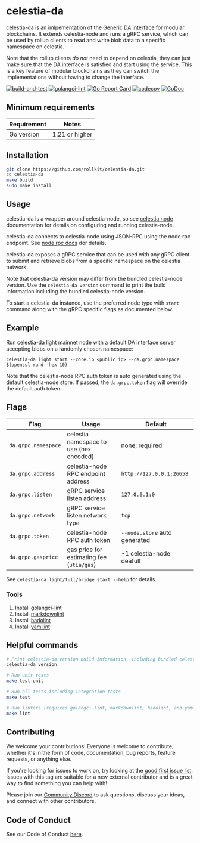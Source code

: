 # celestia-da

celestia-da is an imlpementation of the [Generic DA interface](https://github.com/celestiaorg/go-da) for modular blockchains. It extends celestia-node and runs a gRPC service,
which can be used by rollup clients to read and write blob data to a specific namespace on celestia.

Note that the rollup clients _do not_ need to depend on celestia, they can just make sure that the DA interface is satisfied and start using the service. This is
a key feature of modular blockchains as they can switch the implementations without having to change the interface.

<!-- markdownlint-disable MD013 -->
[![build-and-test](https://github.com/rollkit/celestia-da/actions/workflows/ci_release.yml/badge.svg)](https://github.com/rollkit/celestia-da/actions/workflows/ci_release.yml)
[![golangci-lint](https://github.com/rollkit/celestia-da/actions/workflows/lint.yml/badge.svg)](https://github.com/rollkit/celestia-da/actions/workflows/lint.yml)
[![Go Report Card](https://goreportcard.com/badge/github.com/rollkit/celestia-da)](https://goreportcard.com/report/github.com/rollkit/celestia-da)
[![codecov](https://codecov.io/gh/rollkit/celestia-da/branch/main/graph/badge.svg?token=CWGA4RLDS9)](https://codecov.io/gh/rollkit/celestia-da)
[![GoDoc](https://godoc.org/github.com/rollkit/celestia-da?status.svg)](https://godoc.org/github.com/rollkit/celestia-da)
<!-- markdownlint-enable MD013 -->

## Minimum requirements

| Requirement | Notes          |
| ----------- |----------------|
| Go version  | 1.21 or higher |

## Installation

```sh
git clone https://github.com/rollkit/celestia-da.git
cd celestia-da
make build
sudo make install
```
## Usage

celestia-da is a wrapper around celestia-node, so see [celestia node](https://github.com/celestiaorg/celestia-node) documentation for details on configuring and running celestia-node.

celestia-da connects to celestia-node using JSON-RPC using the node rpc endpoint. See [node rpc docs](https://node-rpc-docs.celestia.org/) dor details.

celestia-da exposes a gRPC service that can be used with any gRPC client to submit and retrieve blobs from a specific
namespace on the celestia network.

Note that celestia-da version may differ from the bundled celestia-node version. Use the `celestia-da version` command
to print the build information including the bundled celestia-node version.

To start a celestia-da instance, use the preferred node type with `start` command along with the gRPC specific flags as documented below.

## Example

Run celestia-da light mainnet node with a default DA interface server accepting blobs on a randomly chosen namespace:

    celestia-da light start --core.ip <public ip> --da.grpc.namespace $(openssl rand -hex 10)

Note that the celestia-node RPC auth token is auto generated using the default celestia-node store. If passed, the `da.grpc.token` flag
will override the default auth token.

## Flags

| Flag                         | Usage                                   | Default                     |
| ---------------------------- |-----------------------------------------|-----------------------------|
| `da.grpc.namespace`            | celestia namespace to use (hex encoded) | none; required              |
| `da.grpc.address`              | celestia-node RPC endpoint address      | `http://127.0.0.1:26658`      |
| `da.grpc.listen`               | gRPC service listen address             | `127.0.0.1:0`                 |
| `da.grpc.network`              | gRPC service listen network type        | `tcp`                         |
| `da.grpc.token`                | celestia-node RPC auth token            | `--node.store` auto generated |
| `da.grpc.gasprice`             | gas price for estimating fee (`utia/gas`) | -1 celestia-node deafult    |

See `celestia-da light/full/bridge start --help` for details.

### Tools

1. Install [golangci-lint](https://golangci-lint.run/usage/install/)
1. Install [markdownlint](https://github.com/DavidAnson/markdownlint)
1. Install [hadolint](https://github.com/hadolint/hadolint)
1. Install [yamllint](https://yamllint.readthedocs.io/en/stable/quickstart.html)

## Helpful commands

```sh
# Print celestia-da version build information, including bundled celestia-node version
celestia-da version

# Run unit tests
make test-unit

# Run all tests including integration tests
make test

# Run linters (requires golangci-lint, markdownlint, hadolint, and yamllint)
make lint
```

## Contributing

We welcome your contributions! Everyone is welcome to contribute, whether it's
in the form of code, documentation, bug reports, feature
requests, or anything else.

If you're looking for issues to work on, try looking at the
[good first issue list](https://github.com/rollkit/celestia-da/issues?q=is%3Aissue+is%3Aopen+label%3A%22good+first+issue%22).
Issues with this tag are suitable for a new external contributor and is a great
way to find something you can help with!

Please join our
[Community Discord](https://discord.com/invite/YsnTPcSfWQ)
to ask questions, discuss your ideas, and connect with other contributors.

## Code of Conduct

See our Code of Conduct [here](https://docs.celestia.org/community/coc).
